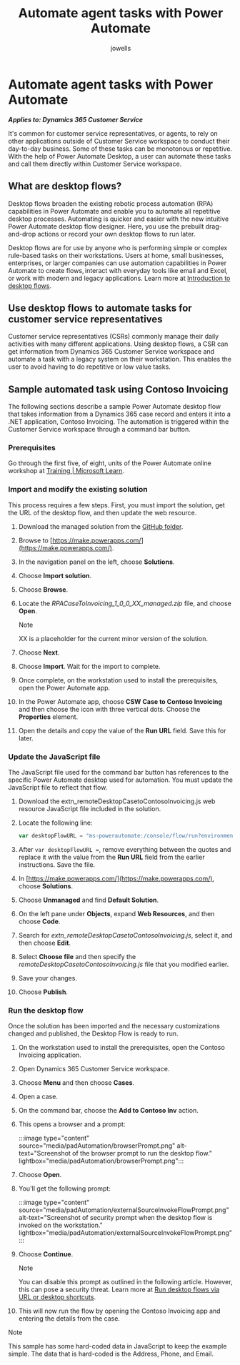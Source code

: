 ﻿---
title: Automate agent tasks with Power Automate
description: Create automated tasks with Power Automate to integrate Customer Service workspace with desktop applications.
author: jowells
ms.author: jowells
ms.topic: conceptual
ms.date: 04/23/2024
ms.custom:
  - ai-gen-docs-bap
  - ai-gen-desc
  - ai-seo-date:3/28/2024
  - O25-Service
# CustomerIntent: Create automated tasks with Power Automate to integrate Customer Service workspace with desktop applications
---

<!-- note from editor: I recommend changing "Power Automate Desktop" to "Power Automate" based on this entry in the style guide: https://styleguides.azurewebsites.net/Styleguide/Read?id=2696&topicid=47506. Also, workspace is not capitalized in Customer Service workspace, according to the style guide. -->



# Automate agent tasks with Power Automate

***Applies to: Dynamics 365 Customer Service***

It's common for customer service representatives, or agents, to rely on other applications outside of Customer Service workspace to conduct their day-to-day business. Some of these tasks can be monotonous or repetitive. With the help of Power Automate Desktop, a user can automate these tasks and call them directly within Customer Service workspace.  

## What are desktop flows?

Desktop flows broaden the existing robotic process automation (RPA) capabilities in Power Automate and enable you to automate all repetitive desktop processes. Automating is quicker and easier with the new intuitive Power Automate desktop flow designer. Here, you use the prebuilt drag-and-drop actions or record your own desktop flows to run later.

Desktop flows are for use by anyone who is performing simple or complex rule-based tasks on their workstations. Users at home, small businesses, enterprises, or larger companies can use automation capabilities in Power Automate to create flows, interact with everyday tools like email and Excel, or work with modern and legacy applications. Learn more at [Introduction to desktop flows](/power-automate/desktop-flows/introduction).

## Use desktop flows to automate tasks for customer service representatives

Customer service representatives (CSRs) commonly manage their daily activities with many different applications. Using desktop flows, a CSR can get information from Dynamics 365 Customer Service workspace and automate a task with a legacy system on their workstation. This enables the user to avoid having to do repetitive or low value tasks.

## Sample automated task using Contoso Invoicing

The following sections describe a sample Power Automate desktop flow that takes information from a Dynamics 365 case record and enters it into a .NET application, Contoso Invoicing. The automation is triggered within the Customer Service workspace through a command bar button.

### Prerequisites

Go through the first five, of eight, units of the Power Automate online workshop at [Training | Microsoft Learn](/training/modules/install-required-software-online-workshop/introduction).

### Import and modify the existing solution

This process requires a few steps. First, you must import the solution, get the URL of the desktop flow, and then update the web resource.

1. Download the managed solution from the [GitHub folder](https://github.com/microsoft/Dynamics-365-FastTrack-Implementation-Assets/blob/master/Customer%20Service/ComponentLibrary/Automation/).  
2. Browse to [https://make.powerapps.com/](https://make.powerapps.com/).  
3. In the navigation panel on the left, choose **Solutions**.  
4. Choose **Import solution**.  
5. Choose **Browse**.  
6. Locate the *RPACaseToInvoicing_1_0_0_XX_managed.zip* file, and choose **Open**.  

    > [!NOTE]
    > XX is a placeholder for the current minor version of the solution.

7. Choose **Next**.
8. Choose **Import**. Wait for the import to complete.  
9. Once complete, on the workstation used to install the prerequisites, open the Power Automate app.  
10. In the Power Automate app, choose **CSW Case to Contoso Invoicing** and then choose the icon with three vertical dots. Choose the **Properties** element.
11. Open the details and copy the value of the **Run URL** field. Save this for later.

### Update the JavaScript file

The JavaScript file used for the command bar button has references to the specific Power Automate desktop used for automation. You must update the JavaScript file to reflect that flow.

1. Download the extn_remoteDesktopCasetoContosoInvoicing.js web resource JavaScript file included in the solution.
2. Locate the following line:

    ```javascript
    var desktopFlowURL = "ms-powerautomate:/console/flow/run?environmentid=REPLACEWITHENVID&workflowid=REPLACEWITHWORKFLOWID&source=Other"
    ```

3. After `var desktopFlowURL =`, remove everything between the quotes and replace it with the value from the **Run URL** field from the earlier instructions. Save the file.
4. In [https://make.powerapps.com/](https://make.powerapps.com/), choose **Solutions**.  
5. Choose **Unmanaged** and find **Default Solution**.
6. On the left pane under **Objects**, expand **Web Resources**, and then choose **Code**.
7. Search for *extn_remoteDesktopCasetoContosoInvoicing.js*, select it, and then choose **Edit**.
8. Select **Choose file** and then specify the *remoteDesktopCasetoContosoInvoicing.js* file that you modified earlier.
9. Save your changes.
10. Choose **Publish**.

### Run the desktop flow

Once the solution has been imported and the necessary customizations changed and published, the Desktop Flow is ready to run.

1. On the workstation used to install the prerequisites, open the Contoso Invoicing application.
2. Open Dynamics 365 Customer Service workspace.
3. Choose **Menu** and then choose **Cases**.
4. Open a case.
5. On the command bar, choose the **Add to Contoso Inv** action.
6. This opens a browser and a prompt:

    :::image type="content" source="media/padAutomation/browserPrompt.png" alt-text="Screenshot of the browser prompt to run the desktop flow." lightbox="media/padAutomation/browserPrompt.png":::

7. Choose **Open**.
8. You'll get the following prompt:

    :::image type="content" source="media/padAutomation/externalSourceInvokeFlowPrompt.png" alt-text="Screenshot of security prompt when the desktop flow is invoked on the workstation." lightbox="media/padAutomation/externalSourceInvokeFlowPrompt.png":::

9. Choose **Continue**.

    > [!NOTE]
    > You can disable this prompt as outlined in the following article. However, this can pose a security threat. Learn more at [Run desktop flows via URL or desktop shortcuts](/power-automate/desktop-flows/run-desktop-flows-url-shortcuts).

10. This will now run the flow by opening the Contoso Invoicing app and entering the details from the case.  

> [!NOTE]
> This sample has some hard-coded data in JavaScript to keep the example simple. The data that is hard-coded is the Address, Phone, and Email.  
